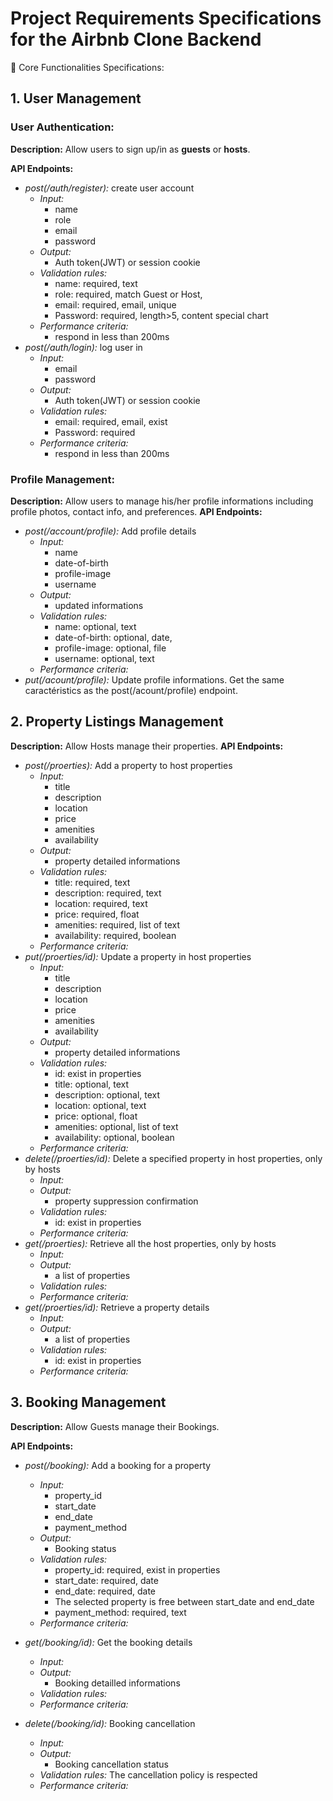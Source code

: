 # Project Requirements Specifications for the Airbnb Clone Backend

🔑 Core Functionalities Specifications:

## 1. User Management

### User Authentication:

**Description:** Allow users to sign up/in as **guests** or **hosts**.

**API Endpoints:**

- _post(/auth/register):_ create user account
  - _Input:_
    - name
    - role
    - email
    - password
  - _Output:_
    - Auth token(JWT) or session cookie
  - _Validation rules:_
    - name: required, text
    - role: required, match Guest or Host,
    - email: required, email, unique
    - Password: required, length>5, content special chart
  - _Performance criteria:_
    - respond in less than 200ms
- _post(/auth/login):_ log user in
  - _Input:_
    - email
    - password
  - _Output:_
    - Auth token(JWT) or session cookie
  - _Validation rules:_
    - email: required, email, exist
    - Password: required
  - _Performance criteria:_
    - respond in less than 200ms

### Profile Management:

**Description:** Allow users to manage his/her profile informations including profile photos, contact info, and preferences.
**API Endpoints:**

- _post(/account/profile):_ Add profile details
  - _Input:_
    - name
    - date-of-birth
    - profile-image
    - username
  - _Output:_
    - updated informations
  - _Validation rules:_
    - name: optional, text
    - date-of-birth: optional, date,
    - profile-image: optional, file
    - username: optional, text
  - _Performance criteria:_
- _put(/acount/profile):_ Update profile informations. Get the same caractéristics as the post(/acount/profile) endpoint.

## 2. Property Listings Management

**Description:** Allow Hosts manage their properties.
**API Endpoints:**

- _post(/proerties):_ Add a property to host properties
  - _Input:_
    - title
    - description
    - location
    - price
    - amenities
    - availability
  - _Output:_
    - property detailed informations
  - _Validation rules:_
    - title: required, text
    - description: required, text
    - location: required, text
    - price: required, float
    - amenities: required, list of text
    - availability: required, boolean
  - _Performance criteria:_
- _put(/proerties/id):_ Update a property in host properties
  - _Input:_
    - title
    - description
    - location
    - price
    - amenities
    - availability
  - _Output:_
    - property detailed informations
  - _Validation rules:_
    - id: exist in properties
    - title: optional, text
    - description: optional, text
    - location: optional, text
    - price: optional, float
    - amenities: optional, list of text
    - availability: optional, boolean
  - _Performance criteria:_
- _delete(/proerties/id):_ Delete a specified property in host properties, only by hosts
  - _Input:_
  - _Output:_
    - property suppression confirmation
  - _Validation rules:_
    - id: exist in properties
  - _Performance criteria:_
- _get(/proerties):_ Retrieve all the host properties, only by hosts
  - _Input:_
  - _Output:_
    - a list of properties
  - _Validation rules:_
  - _Performance criteria:_
- _get(/proerties/id):_ Retrieve a property details
  - _Input:_
  - _Output:_
    - a list of properties
  - _Validation rules:_
    - id: exist in properties
  - _Performance criteria:_

## 3. Booking Management

**Description:** Allow Guests manage their Bookings.

**API Endpoints:**

- _post(/booking):_ Add a booking for a property

  - _Input:_
    - property_id
    - start_date
    - end_date
    - payment_method
  - _Output:_
    - Booking status
  - _Validation rules:_
    - property_id: required, exist in properties
    - start_date: required, date
    - end_date: required, date
    - The selected property is free between start_date and end_date
    - payment_method: required, text
  - _Performance criteria:_

- _get(/booking/id):_ Get the booking details

  - _Input:_
  - _Output:_
    - Booking detailled informations
  - _Validation rules:_
  - _Performance criteria:_

- _delete(/booking/id):_ Booking cancellation
  - _Input:_
  - _Output:_
    - Booking cancellation status
  - _Validation rules:_ The cancellation policy is respected
  - _Performance criteria:_
